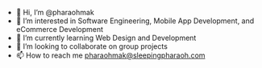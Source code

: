 - 👋 Hi, I’m @pharaohmak
- 👀 I’m interested in Software Engineering, Mobile App Development, and eCommerce Development
- 🌱 I’m currently learning Web Design and Development
- 💞️ I’m looking to collaborate on group projects
- 📫 How to reach me pharaohmak@sleepingpharaoh.com

<!---
pharaohmak/pharaohmak is a ✨ special ✨ repository because its `README.md` (this file) appears on your GitHub profile.
You can click the Preview link to take a look at your changes.
--->
